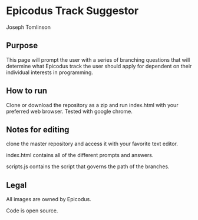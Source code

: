 # Epicodus  Track Suggestor #
Joseph Tomlinson

## Purpose ##
This page will prompt the user with a series of branching questions that will determine what Epicodus track the user should apply for dependent on their individual interests in programming.

## How to run ##
Clone or download the repository as a zip and run index.html with your preferred web browser. Tested with google chrome.

## Notes for editing ##
clone the master repository and access it with your favorite text editor.

index.html contains all of the different prompts and answers.

scripts.js contains the script that governs the path of the branches.

## Legal ##
All images are owned by Epicodus.

 Code is open source.
